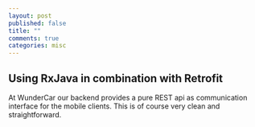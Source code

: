 ```yaml
---
layout: post
published: false
title: ""
comments: true
categories: misc
---
```


## Using RxJava in combination with Retrofit

At WunderCar our backend provides a pure REST api as communication interface for the mobile clients. This is of course very clean and straightforward.